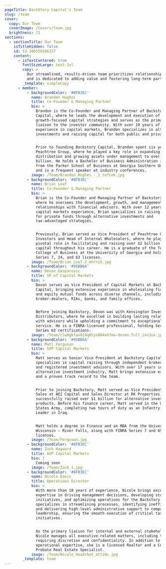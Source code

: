 ```yaml
---
pageTitle: BackStory Capital's Team
slug: /team
cover:
  copy: Our Team
  coverImage: /Covers/team.jpg
  brightness: 71
sections:
  - sectionTitle: Our Team
    isTitleHidden: false
    id: Id-306559266317
    content:
      - isTextCentered: true
        fontSizeLarge: text-2xl
        copy: >
          Our streamlined, results-driven team prioritizes relationship-building
          and is dedicated to adding value and fostering long-term partnerships.
        _template: simpleCopy
      - member:
          - backgroundColor: '#8FB3EC'
            name: Brandon Hughes
            title: Co-Founder & Managing Partner
            bio: >
              Brandon is the Co-Founder and Managing Partner of Backstory
              Capital, where he leads the development and execution of
              growth-focused capital strategies and serves as the primary
              liaison to the investor community. With over 19 years of
              experience in capital markets, Brandon specializes in alternative
              investments and raising capital for both public and private funds.


              Prior to founding Backstory Capital, Brandon spent six years at
              Peachtree Group, where he played a key role in expanding
              distribution and growing assets under management to over $4
              billion. He holds a Bachelor of Business Administration in Finance
              from the Parker School of Business at Georgia Southern University
              and is a frequent speaker at industry conferences.
            image: /Team/Brandon_Hughes_-_2_tofcek.jpg
          - backgroundColor: '#8FB3EC'
            name: Brian Leaf
            title: Co-Founder & Managing Partner
            bio: >
              Brian is the Co-Founder and Managing Partner of Backstory Capital,
              where he oversees the development, growth, and management of
              relationships with financial advisors. With over 12 years of
              capital markets experience, Brian specializes in raising capital
              for private funds through alternative investments and
              tax-advantaged strategies.


              Previously, Brian served as Vice President of Peachtree Group
              Investors and Head of Internal Wholesalers, where he played a
              pivotal role in facilitating and raising over $2 billion in
              capital throughout his career. He is a graduate of the Terry
              College of Business at the University of Georgia and holds FINRA
              Series 7, 24, and 63 licenses.
            image: /Team/Brian_Leaf-2_mnrni5.jpg
          - backgroundColor: '#95BB6A'
            name: Devon Gasparovic
            title: VP of Capital Markets
            bio: >
              Devon serves as Vice President of Capital Markets at Backstory
              Capital, bringing extensive experience in wholesaling fixed income
              and equity mutual funds across diverse channels, including
              broker-dealers, RIAs, banks, and family offices.


              Before joining Backstory, Devon was with Kensington Investment
              Distributors, where he excelled in building lasting relationships
              with advisors while upholding a commitment to exceptional customer
              service. He is a FINRA-licensed professional, holding Series 7 and
              Series 63 certifications.
            image: /Team/clw0gkfav014q0lyo084xh7ma-devon.full_inn3ux.jpg
          - backgroundColor: '#95BB6A'
            name: Matt Ferguson
            title: SVP Capital Markets
            bio: >
              Matt serves as Senior Vice President at Backstory Capital,
              specializes in capital raising through independent broker-dealers
              and registered investment advisors. With over 17 years in the
              alternative investment industry, Matt brings extensive expertise
              and a proven track record to the team.


              Prior to joining Backstory, Matt served as Vice President of DST
              Sales at AEI Capital and Sales Director at RK Properties, where he
              successfully raised over $1 billion for alternative investment
              products. Before his finance career, Matt served in the United
              States Army, completing two tours of duty as an Infantry Team
              Leader in Iraq.


              Matt holds a degree in Finance and an MBA from the University of
              Wisconsin – River Falls, along with FINRA Series 7 and 65
              licenses.
            image: /Team/Ferguson.jpg
          - backgroundColor: '#8FB3EC'
            name: Zack Hayward
            title: AVP Capital Markets
            bio: |
              Coming soon
            image: /Team/Zack 1.jpg
          - backgroundColor: '#8FB3EC'
            name: Nicole Davis
            title: Operations Director
            bio: >
              With more than 18 years of experience, Nicole brings exceptional
              expertise in driving management decisions, developing strategic
              initiatives, and optimizing operations for the Backstory team. She
              specializes in streamlining processes, identifying inefficiencies,
              and delivering high-level administrative support to company
              leadership, ensuring the smooth execution of critical tasks and
              initiatives.


              As the primary liaison for internal and external stakeholders,
              Nicole manages all executive-related matters, including those
              requiring discretion and confidentiality. In addition to her
              operational expertise, she is a licensed Realtor and a Certified
              Probate Real Estate Specialist.
            image: /Team/Nicole_Headshot_attz8c.jpg
        _template: team
---
```


